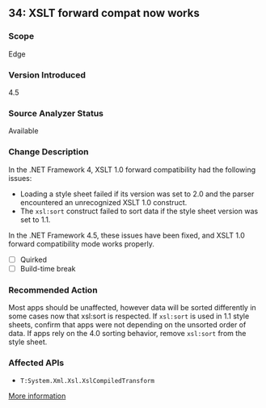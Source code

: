 ## 34: XSLT forward compat now works

### Scope
Edge

### Version Introduced
4.5

### Source Analyzer Status
Available

### Change Description
In the .NET Framework 4, XSLT 1.0 forward compatibility had the following issues:

- Loading a style sheet failed if its version was set to 2.0 and the parser encountered an unrecognized XSLT 1.0 construct.
- The `xsl:sort` construct failed to sort data if the style sheet version was set to 1.1.

In the .NET Framework 4.5, these issues have been fixed, and XSLT 1.0 forward compatibility mode works properly.

- [ ] Quirked
- [ ] Build-time break

### Recommended Action
Most apps should be unaffected, however data will be sorted differently in some cases now that xsl:sort is respected. If `xsl:sort` is used in 1.1 style sheets, confirm that apps were not depending on the unsorted order of data. If apps rely on the 4.0 sorting behavior, remove `xsl:sort` from the style sheet.

### Affected APIs
* `T:System.Xml.Xsl.XslCompiledTransform`

[More information](https://msdn.microsoft.com/en-us/library/hh367887(v=vs.110).aspx#xml)
